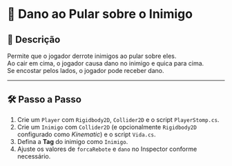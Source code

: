 # 🦘 Dano ao Pular sobre o Inimigo

## 📖 Descrição
Permite que o jogador derrote inimigos ao pular sobre eles.  
Ao cair em cima, o jogador causa dano no inimigo e quica para cima.  
Se encostar pelos lados, o jogador pode receber dano.

---

## 🛠️ Passo a Passo
1. Crie um `Player` com `Rigidbody2D`, `Collider2D` e o script `PlayerStomp.cs`.
2. Crie um `Inimigo` com `Collider2D` (e opcionalmente `Rigidbody2D` configurado como *Kinematic*) e o script `Vida.cs`.
3. Defina a **Tag** do inimigo como `Inimigo`.
4. Ajuste os valores de `forcaRebote` e `dano` no Inspector conforme necessário.
